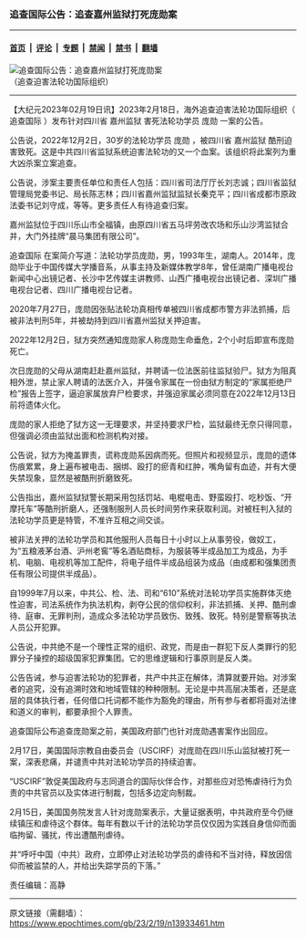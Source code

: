 ### 追查国际公告：追查嘉州监狱打死庞勋案

---

#### [首页](../../../..?n13933461) &nbsp;|&nbsp; [评论](../../../../../epoch-comment?n13933461) &nbsp;|&nbsp; [专题](../../../../../epoch-special?n13933461) &nbsp;|&nbsp; [禁闻](../../../../../epoch-news?n13933461) &nbsp;|&nbsp; [禁书](../../../../../books?n13933461) &nbsp;|&nbsp; [翻墙](https://github.com/gfw-breaker/nogfw/blob/master/README.md?n13933461)


<div><img alt="追查国际公告：追查嘉州监狱打死庞勋案" class="attachment-djy_600_400 size-djy_600_400 wp-post-image" src="https://i.epochtimes.com/assets/uploads/2023/02/id13933479-DvH5OK5VAAAkw5X-600x400.jpeg"/>
<div class="caption">
 （追查迫害法轮功国际组织）
</div></div><hr/><div class="post_content" id="artbody" itemprop="articleBody">
 <!-- article content begin -->
 <p>
  【大纪元2023年02月19日讯】2023年2月18日，海外追查迫害法轮功国际组织（
  <ok href="https://www.epochtimes.com/gb/tag/%E8%BF%BD%E6%9F%A5%E5%9B%BD%E9%99%85.html">
   追查国际
  </ok>
  ）发布针对四川省
  <ok href="https://www.epochtimes.com/gb/tag/%E5%98%89%E5%B7%9E%E7%9B%91%E7%8B%B1.html">
   嘉州监狱
  </ok>
  害死法轮功学员
  <ok href="https://www.epochtimes.com/gb/tag/%E5%BA%9E%E5%8B%8B.html">
   庞勋
  </ok>
  一案的公告。
 </p>
 <p>
  公告说，2022年12月2日，30岁的法轮功学员
  <ok href="https://www.epochtimes.com/gb/tag/%E5%BA%9E%E5%8B%8B.html">
   庞勋
  </ok>
  ，被四川省
  <ok href="https://www.epochtimes.com/gb/tag/%E5%98%89%E5%B7%9E%E7%9B%91%E7%8B%B1.html">
   嘉州监狱
  </ok>
  酷刑迫害致死。这是中共四川省监狱系统迫害法轮功的又一个血案。该组织将此案列为重大凶杀案立案追查。
 </p>
 <p>
  公告说，涉案主要责任单位和责任人包括：四川省司法厅厅长刘志诚；四川省监狱管理局党委书记、局长陈志林；四川省嘉州监狱监狱长秦克平；四川省成都市原政法委书记刘守成，等等。更多责任人有待追查归案。
 </p>
 <p>
  嘉州监狱位于四川乐山市全福镇，由原四川省五马坪劳改农场和乐山沙湾监狱合并，大门外挂牌“晨马集团有限公司”。
 </p>
 <p>
  <ok href="https://www.epochtimes.com/gb/tag/%E8%BF%BD%E6%9F%A5%E5%9B%BD%E9%99%85.html">
   追查国际
  </ok>
  在案简介写道：法轮功学员庞勋，男，1993年生，湖南人。2014年，庞勋毕业于中国传媒大学播音系，从事主持及新媒体教学8年，曾任湖南广播电视台新闻中心出镜记者、长沙中艺传媒主讲教师、山西广播电视台出镜记者、深圳广播电视台记者、四川广播电视台记者。
 </p>
 <p>
  2020年7月27日，庞勋因张贴法轮功真相传单被四川省成都市警方非法抓捕，后被非法判刑5年，并被劫持到四川省嘉州监狱关押迫害。
 </p>
 <p>
  2022年12月2日，狱方突然通知庞勋家人称庞勋生命垂危，2个小时后即宣布庞勋死亡。
 </p>
 <p>
  次日庞勋的父母从湖南赶赴嘉州监狱，并聘请一位法医前往监狱验尸。狱方为阻真相外泄，禁止家人聘请的法医介入，并强令家属在一份由狱方制定的“家属拒绝尸检”报告上签字，逼迫家属放弃尸检要求，并强迫家属必须同意在2022年12月13日前将遗体火化。
 </p>
 <p>
  庞勋的家人拒绝了狱方这一无理要求，并坚持要求尸检，监狱最终无奈只得同意，但强调必须由监狱出面和检测机构对接。
 </p>
 <p>
  公告说，狱方为掩盖罪责，谎称庞勋系因病而死。但照片和视频显示，庞勋的遗体伤痕累累，身上遍布被电击、捆绑、殴打的瘀青和红肿，嘴角留有血迹，并有大便失禁现象，显然是被酷刑折磨致死。
 </p>
 <p>
  公告指出，嘉州监狱狱警长期采用包括罚站、电棍电击、野蛮殴打、吃秒饭、“开摩托车”等酷刑折磨人，还强制服刑人员长时间劳作来获取利润。对被枉判入狱的法轮功学员更是特管，不准许互相之间交谈。
 </p>
 <p>
  被非法关押的法轮功学员和其他服刑人员每日十小时以上从事劳役，做奴工，为“五粮液茅台酒、沪州老窖”等名酒贴商标，为服装等半成品加工为成品，为手机、电脑、电视机等加工配件，将电子组件半成品组装为成品（由成都和强集团责任有限公司提供半成品）。
 </p>
 <p>
  自1999年7月以来，中共公、检、法、司和“610”系统对法轮功学员实施群体灭绝性迫害，司法系统作为执法机构，剥夺公民的信仰权利，非法抓捕、关押、酷刑虐待、庭审、无罪判刑，造成众多法轮功学员致伤、致残、致死。特别是警察等执法人员公开犯罪。
 </p>
 <p>
  公告说，中共绝不是一个理性正常的组织、政党，而是由一群犯下反人类罪行的犯罪分子操控的超级国家犯罪集团。它的思维逻辑和行事原则是反人类。
 </p>
 <p>
  公告告诫，参与迫害法轮功的犯罪者，共产中共正在解体，清算就要开始。对涉案者的追究，没有追溯时效和地域管辖的种种限制。无论是中共高层决策者，还是底层的具体执行者，任何借口托词都不能作为豁免的理由，所有参与者都将面对法律和道义的审判，都要承担个人罪责。
 </p>
 <p>
  追查国际公布追查庞勋案之前，美国政府部门也针对庞勋遇害案作出回应。
 </p>
 <p>
  2月17日，美国国际宗教自由委员会（USCIRF）对庞勋在四川乐山监狱被打死一案，深表悲痛，并谴责中共对法轮功学员的持续迫害。
 </p>
 <p>
  “USCIRF”敦促美国政府与志同道合的国际伙伴合作，对那些应对恐怖虐待行为负责的中共官员以及实体进行制裁，包括多边定向制裁。
 </p>
 <p>
  2月15日，美国国务院发言人针对庞勋案表示，大量证据表明，中共政府至今仍继续镇压和虐待这个群体。每年有数以千计的法轮功学员仅仅因为实践自身信仰而面临拘留、骚扰，传出遭酷刑虐待。
 </p>
 <p>
  并“呼吁中国（中共）政府，立即停止对法轮功学员的虐待和不当对待，释放因信仰而被监禁的人，并给出失踪学员的下落。”
 </p>
 <div class="video_fit_container">
 </div>
 <div class="video_fit_container">
 </div>
 <p>
  责任编辑：高静
 </p>
 <!-- article content end -->
 <div id="below_article_ad">
 </div>
</div>


---

原文链接（需翻墙）：https://www.epochtimes.com/gb/23/2/19/n13933461.htm